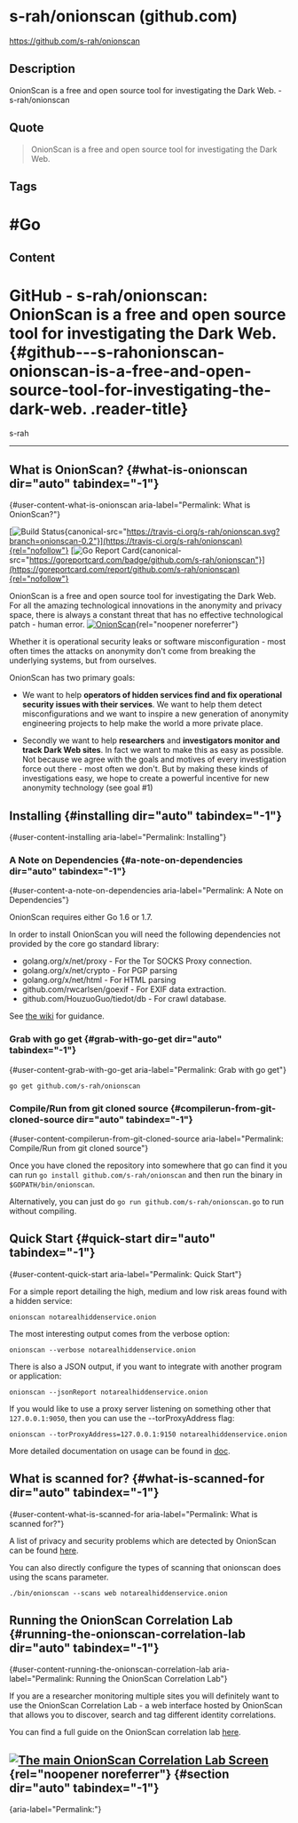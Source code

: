 # s-rah/onionscan (github.com)

<https://github.com/s-rah/onionscan>

## Description

OnionScan is a free and open source tool for investigating the Dark Web. - s-rah/onionscan

## Quote

> OnionScan is a free and open source tool for investigating the Dark Web.

## Tags

# #Go

## Content

# GitHub - s-rah/onionscan: OnionScan is a free and open source tool for investigating the Dark Web. {#github---s-rahonionscan-onionscan-is-a-free-and-open-source-tool-for-investigating-the-dark-web. .reader-title}

s-rah

------------------------------------------------------------------------

## What is OnionScan? {#what-is-onionscan dir="auto" tabindex="-1"}

[](#what-is-onionscan){#user-content-what-is-onionscan aria-label="Permalink: What is OnionScan?"}

[![Build Status](https://camo.githubusercontent.com/e71e81e75f99d8442e5ded24bc67b5c9231443dba8aa39293dae78fd1fc9fefa/68747470733a2f2f7472617669732d63692e6f72672f732d7261682f6f6e696f6e7363616e2e7376673f6272616e63683d6f6e696f6e7363616e2d302e32){canonical-src="https://travis-ci.org/s-rah/onionscan.svg?branch=onionscan-0.2"}](https://travis-ci.org/s-rah/onionscan){rel="nofollow"} [![Go Report Card](https://camo.githubusercontent.com/b405ecb42eda3c4c17c0d23f91aa32f01c86f6066a39ca1d3fe06f436d0ae98d/68747470733a2f2f676f7265706f7274636172642e636f6d2f62616467652f6769746875622e636f6d2f732d7261682f6f6e696f6e7363616e){canonical-src="https://goreportcard.com/badge/github.com/s-rah/onionscan"}](https://goreportcard.com/report/github.com/s-rah/onionscan){rel="nofollow"}

OnionScan is a free and open source tool for investigating the Dark Web. For all
the amazing technological innovations in the anonymity and privacy space, there
is always a constant threat that has no effective technological patch - human
error. [![](https://github.com/s-rah/onionscan/raw/master/templates/images/logo.png "OnionScan")](https://github.com/s-rah/onionscan/blob/master/templates/images/logo.png){rel="noopener noreferrer"}

Whether it is operational security leaks or software misconfiguration - most
often times the attacks on anonymity don\'t come from breaking the underlying
systems, but from ourselves.

OnionScan has two primary goals:

-   We want to help **operators of hidden services find and fix operational security
    issues with their services**. We want to help them detect misconfigurations and we
    want to inspire a new generation of anonymity engineering projects to help make
    the world a more private place.

-   Secondly we want to help **researchers** and **investigators monitor and track Dark Web sites**.
    In fact we want to make this as easy as possible. Not because we agree with the
    goals and motives of every investigation force out there - most often we don\'t.
    But by making these kinds of investigations easy, we hope to create a powerful
    incentive for new anonymity technology (see goal #1)

## Installing {#installing dir="auto" tabindex="-1"}

[](#installing){#user-content-installing aria-label="Permalink: Installing"}

### A Note on Dependencies {#a-note-on-dependencies dir="auto" tabindex="-1"}

[](#a-note-on-dependencies){#user-content-a-note-on-dependencies aria-label="Permalink: A Note on Dependencies"}

OnionScan requires either Go 1.6 or 1.7.

In order to install OnionScan you will need the following dependencies not
provided by the core go standard library:

-   golang.org/x/net/proxy - For the Tor SOCKS Proxy connection.
-   golang.org/x/net/crypto - For PGP parsing
-   golang.org/x/net/html - For HTML parsing
-   github.com/rwcarlsen/goexif - For EXIF data extraction.
-   github.com/HouzuoGuo/tiedot/db - For crawl database.

See [the wiki](https://github.com/s-rah/onionscan/wiki) for guidance.

### Grab with go get {#grab-with-go-get dir="auto" tabindex="-1"}

[](#grab-with-go-get){#user-content-grab-with-go-get aria-label="Permalink: Grab with go get"}

`go get github.com/s-rah/onionscan`

### Compile/Run from git cloned source {#compilerun-from-git-cloned-source dir="auto" tabindex="-1"}

[](#compilerun-from-git-cloned-source){#user-content-compilerun-from-git-cloned-source aria-label="Permalink: Compile/Run from git cloned source"}

Once you have cloned the repository into somewhere that go can find it you can
run `go install github.com/s-rah/onionscan` and then run the binary in `$GOPATH/bin/onionscan`.

Alternatively, you can just do `go run github.com/s-rah/onionscan.go` to run without compiling.

## Quick Start {#quick-start dir="auto" tabindex="-1"}

[](#quick-start){#user-content-quick-start aria-label="Permalink: Quick Start"}

For a simple report detailing the high, medium and low risk areas found with a
hidden service:

`onionscan notarealhiddenservice.onion`

The most interesting output comes from the verbose option:

`onionscan --verbose notarealhiddenservice.onion`

There is also a JSON output, if you want to integrate with another program or
application:

`onionscan --jsonReport notarealhiddenservice.onion`

If you would like to use a proxy server listening on something other that
`127.0.0.1:9050`, then you can use the \--torProxyAddress flag:

`onionscan --torProxyAddress=127.0.0.1:9150 notarealhiddenservice.onion`

More detailed documentation on usage can be found in [doc](https://github.com/s-rah/onionscan/blob/master/doc/README.md).

## What is scanned for? {#what-is-scanned-for dir="auto" tabindex="-1"}

[](#what-is-scanned-for){#user-content-what-is-scanned-for aria-label="Permalink: What is scanned for?"}

A list of privacy and security problems which are detected by OnionScan can be
found [here](https://github.com/s-rah/onionscan/blob/master/doc/what-is-scanned-for.md).

You can also directly configure the types of scanning that onionscan does using
the scans parameter.

`./bin/onionscan --scans web notarealhiddenservice.onion`

## Running the OnionScan Correlation Lab {#running-the-onionscan-correlation-lab dir="auto" tabindex="-1"}

[](#running-the-onionscan-correlation-lab){#user-content-running-the-onionscan-correlation-lab aria-label="Permalink: Running the OnionScan Correlation Lab"}

If you are a researcher monitoring multiple sites you will definitely want to use
the OnionScan Correlation Lab - a web interface hosted by OnionScan that allows
you to discover, search and tag different identity correlations.

You can find a full guide on the OnionScan correlation lab [here](https://github.com/s-rah/onionscan/blob/master/doc/correlation-lab.md).

## [![](https://github.com/s-rah/onionscan/raw/master/doc/images/correlation-lab-main.png "The main OnionScan Correlation Lab Screen")](https://github.com/s-rah/onionscan/blob/master/doc/images/correlation-lab-main.png){rel="noopener noreferrer"} {#section dir="auto" tabindex="-1"}

[](#){aria-label="Permalink:"}
